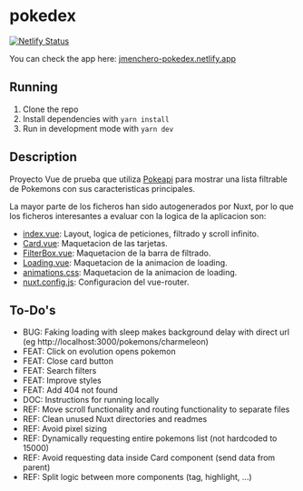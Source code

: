 # pokedex

[![Netlify Status](https://api.netlify.com/api/v1/badges/23b84609-d319-495a-af65-4eb0d21932c7/deploy-status)](https://app.netlify.com/sites/jmenchero-pokedex/deploys)

You can check the app here: [jmenchero-pokedex.netlify.app](https://jmenchero-pokedex.netlify.app/)

## Running

1. Clone the repo
2. Install dependencies with `yarn install`
3. Run in development mode with `yarn dev`

## Description

Proyecto Vue de prueba que utiliza [Pokeapi](https://pokeapi.co/) para mostrar una lista filtrable de Pokemons con sus caracteristicas principales.

La mayor parte de los ficheros han sido autogenerados por Nuxt, por lo que los ficheros interesantes a evaluar con la logica de la aplicacion son:

- [index.vue](frontend/pages/index.vue): Layout, logica de peticiones, filtrado y scroll infinito.
- [Card.vue](frontend/components/Card.vue): Maquetacion de las tarjetas.
- [FilterBox.vue](frontend/components/FilterBox.vue): Maquetacion de la barra de filtrado.
- [Loading.vue](frontend/components/Loading.vue): Maquetacion de la animacion de loading.
- [animations.css](frontend/assets/css/animations.css): Maquetacion de la animacion de loading.
- [nuxt.config.js](frontend/nuxt.config.js): Configuracion del vue-router.

## To-Do's

- BUG: Faking loading with sleep makes background delay with direct url (eg http://localhost:3000/pokemons/charmeleon)
- FEAT: Click on evolution opens pokemon
- FEAT: Close card button
- FEAT: Search filters
- FEAT: Improve styles
- FEAT: Add 404 not found
- DOC: Instructions for running locally
- REF: Move scroll functionality and routing functionality to separate files
- REF: Clean unused Nuxt directories and readmes
- REF: Avoid pixel sizing
- REF: Dynamically requesting entire pokemons list (not hardcoded to 15000)
- REF: Avoid requesting data inside Card component (send data from parent)
- REF: Split logic between more components (tag, highlight, ...)

